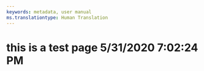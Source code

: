 ```yaml
---
keywords: metadata, user manual
ms.translationtype: Human Translation
---
```

# this is a test page 5/31/2020 7:02:24 PM